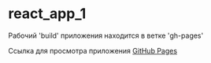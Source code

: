 # react_app_1
<p>
  Рабочий 'build' приложения находится в ветке 'gh-pages'
</p>
<p>
  Ссылка для просмотра приложения <a href='https://romankamlykov.github.io/react_app_1/' target='_blank'>GitHub Pages</a>
</p>